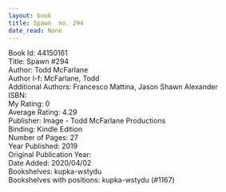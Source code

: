 ```yaml
---
layout: book
title: Spawn  no. 294
date_read: None
---
```


Book Id: 44150161<br />
Title: Spawn #294<br />
Author: Todd McFarlane<br />
Author l-f: McFarlane, Todd<br />
Additional Authors: Francesco Mattina, Jason Shawn Alexander<br />
ISBN: <br />
My Rating: 0<br />
Average Rating: 4.29<br />
Publisher: Image - Todd McFarlane Productions<br />
Binding: Kindle Edition<br />
Number of Pages: 27<br />
Year Published: 2019<br />
Original Publication Year: <br />
Date Added: 2020/04/02<br />
Bookshelves: kupka-wstydu<br />
Bookshelves with positions: kupka-wstydu (#1167)<br />

